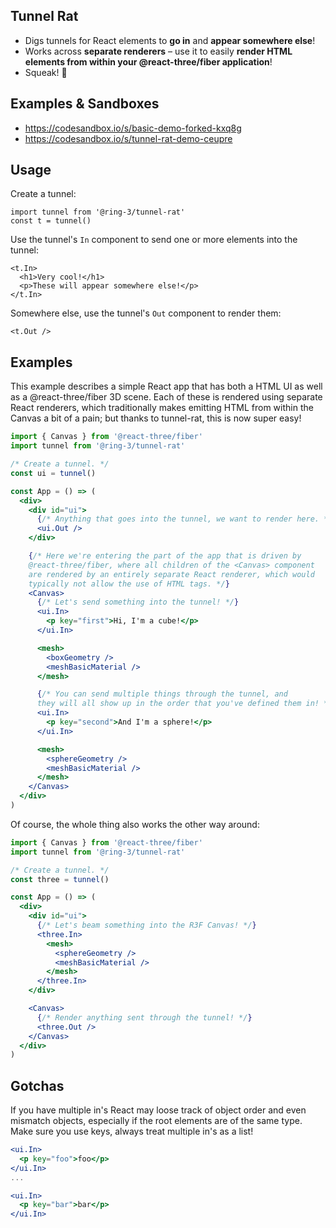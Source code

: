 ## Tunnel Rat

- Digs tunnels for React elements to **go in** and **appear somewhere else**!
- Works across **separate renderers** &ndash; use it to easily **render HTML elements from within your @react-three/fiber application**!
- Squeak! 🐀

## Examples & Sandboxes

- https://codesandbox.io/s/basic-demo-forked-kxq8g
- https://codesandbox.io/s/tunnel-rat-demo-ceupre

## Usage

Create a tunnel:

```tsx
import tunnel from '@ring-3/tunnel-rat'
const t = tunnel()
```

Use the tunnel's `In` component to send one or more elements into the tunnel:

```tsx
<t.In>
  <h1>Very cool!</h1>
  <p>These will appear somewhere else!</p>
</t.In>
```

Somewhere else, use the tunnel's `Out` component to render them:

```tsx
<t.Out />
```

## Examples

This example describes a simple React app that has both a HTML UI as well as a @react-three/fiber 3D scene. Each of these is rendered using separate React renderers, which traditionally makes emitting HTML from within the Canvas a bit of a pain; but thanks to tunnel-rat, this is now super easy!

```jsx
import { Canvas } from '@react-three/fiber'
import tunnel from '@ring-3/tunnel-rat'

/* Create a tunnel. */
const ui = tunnel()

const App = () => (
  <div>
    <div id="ui">
      {/* Anything that goes into the tunnel, we want to render here. */}
      <ui.Out />
    </div>

    {/* Here we're entering the part of the app that is driven by
    @react-three/fiber, where all children of the <Canvas> component
    are rendered by an entirely separate React renderer, which would
    typically not allow the use of HTML tags. */}
    <Canvas>
      {/* Let's send something into the tunnel! */}
      <ui.In>
        <p key="first">Hi, I'm a cube!</p>
      </ui.In>

      <mesh>
        <boxGeometry />
        <meshBasicMaterial />
      </mesh>

      {/* You can send multiple things through the tunnel, and
      they will all show up in the order that you've defined them in! */}
      <ui.In>
        <p key="second">And I'm a sphere!</p>
      </ui.In>

      <mesh>
        <sphereGeometry />
        <meshBasicMaterial />
      </mesh>
    </Canvas>
  </div>
)
```

Of course, the whole thing also works the other way around:

```jsx
import { Canvas } from '@react-three/fiber'
import tunnel from '@ring-3/tunnel-rat'

/* Create a tunnel. */
const three = tunnel()

const App = () => (
  <div>
    <div id="ui">
      {/* Let's beam something into the R3F Canvas! */}
      <three.In>
        <mesh>
          <sphereGeometry />
          <meshBasicMaterial />
        </mesh>
      </three.In>
    </div>

    <Canvas>
      {/* Render anything sent through the tunnel! */}
      <three.Out />
    </Canvas>
  </div>
)
```

## Gotchas

If you have multiple in's React may loose track of object order and even mismatch objects, especially if the root elements are of the same type. Make sure you use keys, always treat multiple in's as a list!

```jsx
<ui.In>
  <p key="foo">foo</p>
</ui.In>
...

<ui.In>
  <p key="bar">bar</p>
</ui.In>
```
